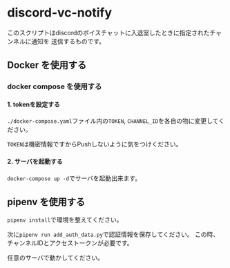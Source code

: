 # discord-vc-notify

このスクリプトはdiscordのボイスチャットに入退室したときに指定されたチャンネルに通知を
送信するものです。

## Docker を使用する

### docker compose を使用する

#### 1. tokenを設定する

`./docker-compose.yaml`ファイル内の`TOKEN`, `CHANNEL_ID`を各自の物に変更してください。

`TOKEN`は機密情報ですからPushしないように気をつけください。

#### 2.  サーバを起動する

`docker-compose up -d`でサーバを起動出来ます。

## pipenv を使用する

`pipenv install`で環境を整えてください。

次に`pipenv run add_auth_data.py`で認証情報を保存してください。
この時、チャンネルIDとアクセストークンが必要です。

任意のサーバで動かしてください。
